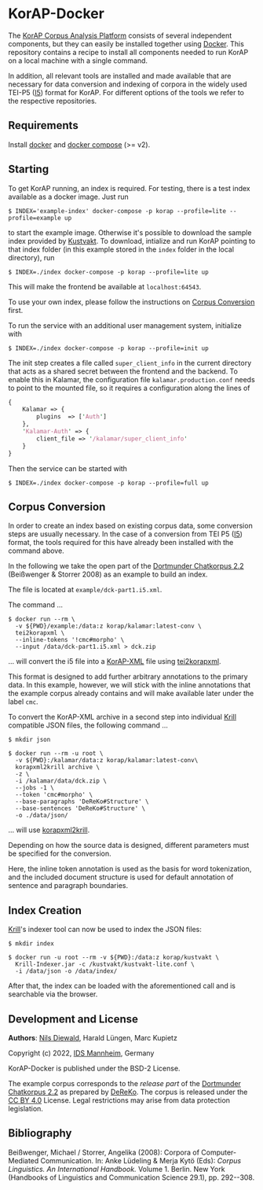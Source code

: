 # KorAP-Docker

The [KorAP Corpus Analysis Platform](http://korap.ids-mannheim.de/)
consists of several independent components,
but they can easily be installed together using
[Docker](https://www.docker.com/).
This repository contains a recipe to install all
components needed to run KorAP on a local machine
with a single command.

In addition, all relevant tools are installed and
made available that are necessary for data conversion
and indexing of corpora in the widely used TEI-P5
([I5](https://www.ids-mannheim.de/en/digspra/corpus-linguistics/projects/corpus-development/ids-text-model/))
format for KorAP.
For different options of the tools we refer to the
respective repositories.


## Requirements

Install [docker](https://www.docker.com/) and
[docker compose](https://github.com/docker/compose) (>= v2).


## Starting

To get KorAP running, an index is required.
For testing, there is a test index available as a docker image. Just run

```
$ INDEX='example-index' docker-compose -p korap --profile=lite --profile=example up
```

to start the example image.
Otherwise it's possible to download the sample index provided by
[Kustvakt](https://github.com/KorAP/Kustvakt/tree/master/sample-index).
To download, intialize and run KorAP pointing to that index folder
(in this example stored in the `index` folder in the local directory),
run

```shell
$ INDEX=./index docker-compose -p korap --profile=lite up
```

This will make the frontend be available at
`localhost:64543`.

To use your own index, please follow the instructions
on [Corpus Conversion](#corpus-conversion) first.

To run the service with an additional user management system,
initialize with

```shell
$ INDEX=./index docker-compose -p korap --profile=init up
```
The init step creates a file called `super_client_info` in the
current directory that acts as a shared secret between the frontend and the backend.
To enable this in Kalamar, the configuration file `kalamar.production.conf`
needs to point to the mounted file, so it requires a configuration along the lines of

```perl
{
    Kalamar => {
        plugins  => ['Auth']
    },
    'Kalamar-Auth' => {
        client_file => '/kalamar/super_client_info'
    }
}
```

Then the service can be started with

```shell
$ INDEX=./index docker-compose -p korap --profile=full up
```


## Corpus Conversion

In order to create an index based on existing
corpus data, some conversion steps are usually
necessary.
In the case of a conversion from TEI P5
([I5](https://www.ids-mannheim.de/en/digspra/corpus-linguistics/projects/corpus-development/ids-text-model/)) format,
the tools required for this have already been installed
with the command above.

In the following we take the open part of the
[Dortmunder Chatkorpus 2.2](https://www.uni-due.de/germanistik/chatkorpus/)
(Beißwenger & Storrer 2008) as an example to build an index.

The file is located at `example/dck-part1.i5.xml`.

The command ...

```shell
$ docker run --rm \
  -v ${PWD}/example:/data:z korap/kalamar:latest-conv \
  tei2korapxml \
  --inline-tokens '!cmc#morpho' \
  --input /data/dck-part1.i5.xml > dck.zip
```

... will convert the i5 file into a
[KorAP-XML](https://github.com/KorAP/KorAP-XML-Krill#about-korap-xml)
file using
[tei2korapxml](https://github.com/KorAP/KorAP-XML-TEI).

This format is designed to add further arbitrary annotations
to the primary data. In this example, however, we will stick
with the inline annotations that the example corpus already
contains and will make available later under the label `cmc`.

To convert the KorAP-XML archive in a second step
into individual [Krill](https://github.com/KorAP/Krill) compatible
JSON files, the following command ...

```shell
$ mkdir json
```

```shell
$ docker run --rm -u root \
  -v ${PWD}:/kalamar/data:z korap/kalamar:latest-conv\
  korapxml2krill archive \
  -z \
  -i /kalamar/data/dck.zip \
  --jobs -1 \
  --token 'cmc#morpho' \
  --base-paragraphs 'DeReKo#Structure' \
  --base-sentences 'DeReKo#Structure' \
  -o ./data/json/
```

... will use [korapxml2krill](https://github.com/KorAP/KorAP-XML-Krill).

Depending on how the source data is designed,
different parameters must be specified for the conversion.

Here, the inline token annotation is used as the basis for
word tokenization, and the included document structure is 
used for default annotation of sentence and paragraph boundaries.


## Index Creation

[Krill](https://github.com/KorAP/Krill)'s indexer tool can now
be used to index the JSON files:

```shell
$ mkdir index
```

```shell
$ docker run -u root --rm -v ${PWD}:/data:z korap/kustvakt \
  Krill-Indexer.jar -c /kustvakt/kustvakt-lite.conf \
  -i /data/json -o /data/index/
```

After that, the index can be loaded with the aforementioned
call and is searchable via the browser.

## Development and License

**Authors**: [Nils Diewald](https://www.nils-diewald.de/), Harald Lüngen, Marc Kupietz

Copyright (c) 2022, [IDS Mannheim](https://www.ids-mannheim.de/), Germany

KorAP-Docker is published under the BSD-2 License.

The example corpus corresponds to the *release part* of the
[Dortmunder Chatkorpus 2.2](https://www.uni-due.de/germanistik/chatkorpus/)
as prepared by
[DeReKo](https://www.ids-mannheim.de/digspra/kl/projekte/korpora/).
The corpus is released under the [CC BY 4.0](https://creativecommons.org/licenses/by/4.0/) License.
Legal restrictions may arise from data protection legislation.


## Bibliography

Beißwenger, Michael / Storrer, Angelika (2008):
Corpora of Computer-Mediated Communication.
In: Anke Lüdeling & Merja Kytö (Eds): *Corpus Linguistics. An International Handbook.*
Volume 1. Berlin. New York (Handbooks of Linguistics and Communication Science 29.1),
pp. 292--308.
